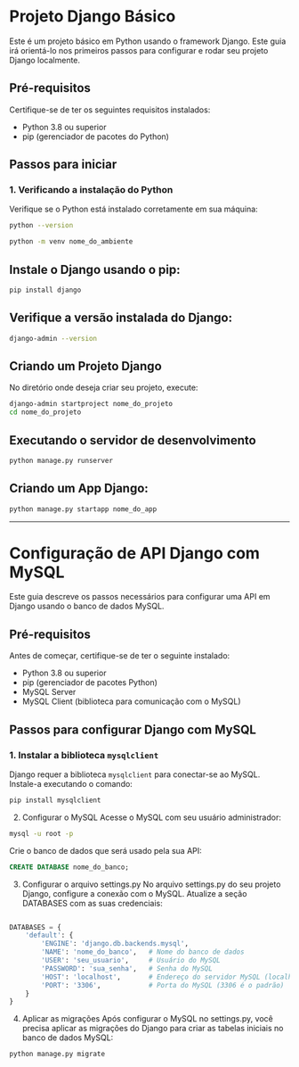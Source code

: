 # Projeto Django Básico

Este é um projeto básico em Python usando o framework Django. Este guia irá orientá-lo nos primeiros passos para configurar e rodar seu projeto Django localmente.

## Pré-requisitos

Certifique-se de ter os seguintes requisitos instalados:

- Python 3.8 ou superior
- pip (gerenciador de pacotes do Python)

## Passos para iniciar

### 1. Verificando a instalação do Python

Verifique se o Python está instalado corretamente em sua máquina:

```bash
python --version

python -m venv nome_do_ambiente
````
## Instale o Django usando o pip:
``` bash
pip install django
```
## Verifique a versão instalada do Django:
``` bash
django-admin --version
```
## Criando um Projeto Django
No diretório onde deseja criar seu projeto, execute:
``` bash
django-admin startproject nome_do_projeto
cd nome_do_projeto
```
## Executando o servidor de desenvolvimento
``` bash
python manage.py runserver
```
## Criando um App Django:
``` bash 
python manage.py startapp nome_do_app
```
----
# Configuração de API Django com MySQL

Este guia descreve os passos necessários para configurar uma API em Django usando o banco de dados MySQL.

## Pré-requisitos

Antes de começar, certifique-se de ter o seguinte instalado:

- Python 3.8 ou superior
- pip (gerenciador de pacotes Python)
- MySQL Server
- MySQL Client (biblioteca para comunicação com o MySQL)
  
## Passos para configurar Django com MySQL

### 1. Instalar a biblioteca `mysqlclient`

Django requer a biblioteca `mysqlclient` para conectar-se ao MySQL. Instale-a executando o comando:

```bash
pip install mysqlclient
```

2. Configurar o MySQL
Acesse o MySQL com seu usuário administrador:

````bash
mysql -u root -p
````

Crie o banco de dados que será usado pela sua API:

````sql
CREATE DATABASE nome_do_banco;
`````
3. Configurar o arquivo settings.py
No arquivo settings.py do seu projeto Django, configure a conexão com o MySQL. Atualize a seção DATABASES com as suas credenciais:

````python

DATABASES = {
    'default': {
        'ENGINE': 'django.db.backends.mysql',
        'NAME': 'nome_do_banco',   # Nome do banco de dados
        'USER': 'seu_usuario',     # Usuário do MySQL
        'PASSWORD': 'sua_senha',   # Senha do MySQL
        'HOST': 'localhost',       # Endereço do servidor MySQL (localhost para local)
        'PORT': '3306',            # Porta do MySQL (3306 é o padrão)
    }
}
````
4. Aplicar as migrações
Após configurar o MySQL no settings.py, você precisa aplicar as migrações do Django para criar as tabelas iniciais no banco de dados MySQL:

````bash
python manage.py migrate
```` 
